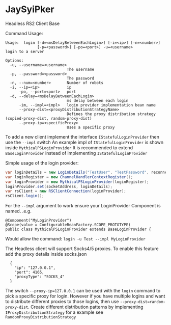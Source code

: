 # JaySyiPker
Headless RS2 Client Base

Command Usage:
```
Usage:  login [-d=<msDelayBetweenEachLogin>] [-i=<ip>] [-n=<number>]
              [-p=<password>] [-po=<port>] -u=<username>
login to a server

Options:
  -u, --username=<username>
                           The username
  -p, --password=<password>
                           The password
  -n, --num=<number>       Number of robots
  -i, --ip=<ip>            ip
      -po, --port=<port>   port
  -d, --delay=<msDelayBetweenEachLogin>
                           ms delay between each login
      -im, --impl=<impl>   login provider implementation bean name
      --proxy-dist=<proxyDistributionStrategyName>
                           Defines the proxy distribution strategy (copied-proxy-dist, random-proxy-dist)
      --proxy-ip=<specificProxy>
                           Uses a specific proxy
```

To add a new client implement the interface `IStatefulLoginProvider` then use the `--impl` switch
An example impl of `IStatefulLoginProvider` is shown inside `MythicalPSLoginProvider`
It is recommended to extend `BaseLoginProvider` instead of implementing `IStatefulLoginProvider`

Simple usage of the login provider:
```java
var loginDetails = new LoginDetails("TestUser", "TestPassword", reconnecting);
var loginRegister = new ChannelHandlerContextRegister();
var loginProvider = new MythicalPSLoginProvider(loginRegister);
loginProvider.set(socketAddress, loginDetails);
var rsClient = new RSClientConnection(loginProvider);
rsClient.login();
```

For the `--impl` argument to work ensure your LoginProvider Component is named. .e.g.

```
@Component("MyLoginProvider")
@Scope(value = ConfigurableBeanFactory.SCOPE_PROTOTYPE)
public class MythicalPSLoginProvider extends BaseLoginProvider {
```

Would allow the command:
`login -u Test --impl MyLoginProvider`

The Headless client will support Socks4/5 proxies. To enable this feature add the proxy details inside socks.json
```
  {
    "ip": "127.0.0.1",
    "port": 4165,
    "proxyType": "SOCKS_4"
  }
```
The switch `--proxy-ip=127.0.0.1` can be used with the `login` command to pick a specific proxy for login. However if you have multiple logins and want to distribute different proxies to those logins, then use `--proxy-dist=random-proxy-dist`. Create different distribution patterns by implementing `IProxyDistributionStrategy` for a example see `RandomProxyDistributionStrategy`

